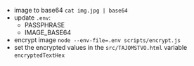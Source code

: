 * image to base64 `cat img.jpg | base64`
* update `.env`:
  * PASSPHRASE
  * IMAGE_BASE64
* encrypt image `node --env-file=.env scripts/encrypt.js`
* set the encrypted values in the `src/TAJOMSTVO.html` variable `encryptedTextHex` 
